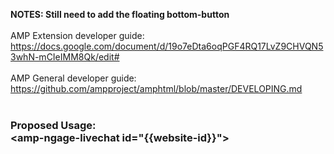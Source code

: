 <B>NOTES: Still need to add the floating bottom-button</B><BR><BR>
AMP Extension developer guide: https://docs.google.com/document/d/19o7eDta6oqPGF4RQ17LvZ9CHVQN53whN-mCIeIMM8Qk/edit# <BR><BR>
AMP General developer guide: https://github.com/ampproject/amphtml/blob/master/DEVELOPING.md
<BR><BR>
<H3> Proposed Usage:<BR> &lt;amp-ngage-livechat id="{{website-id}}"&gt; </H3>
